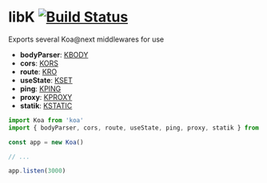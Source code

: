 # libK [![Build Status](https://travis-ci.org/rrdelaney/libk.svg?branch=master)](https://travis-ci.org/rrdelaney/libk)

Exports several Koa@next middlewares for use

* __bodyParser__: [KBODY](https://github.com/rrdelaney/KBODY)
* __cors__: [KORS](https://github.com/rrdelaney/KORS)
* __route__: [KRO](https://github.com/rrdelaney/KRO)
* __useState__: [KSET](https://github.com/rrdelaney/KSET)
* __ping__: [KPING](https://github.com/rrdelaney/KPING)
* __proxy__: [KPROXY](https://github.com/rrdelaney/KPROXY)
* __statik__: [KSTATIC](https://github.com/rrdelaney/KSTATIC)

```js
import Koa from 'koa'
import { bodyParser, cors, route, useState, ping, proxy, statik } from 'libk'

const app = new Koa()

// ...

app.listen(3000)
```
